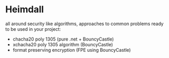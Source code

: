 # Heimdall
all around security like algorithms, approaches to common problems ready to be used in your project:
- chacha20 poly 1305 (pure .net + BouncyCastle)
- xchacha20 poly 1305 algorithm (BouncyCastle)
- format preserving encryption (FPE using BouncyCastle)
